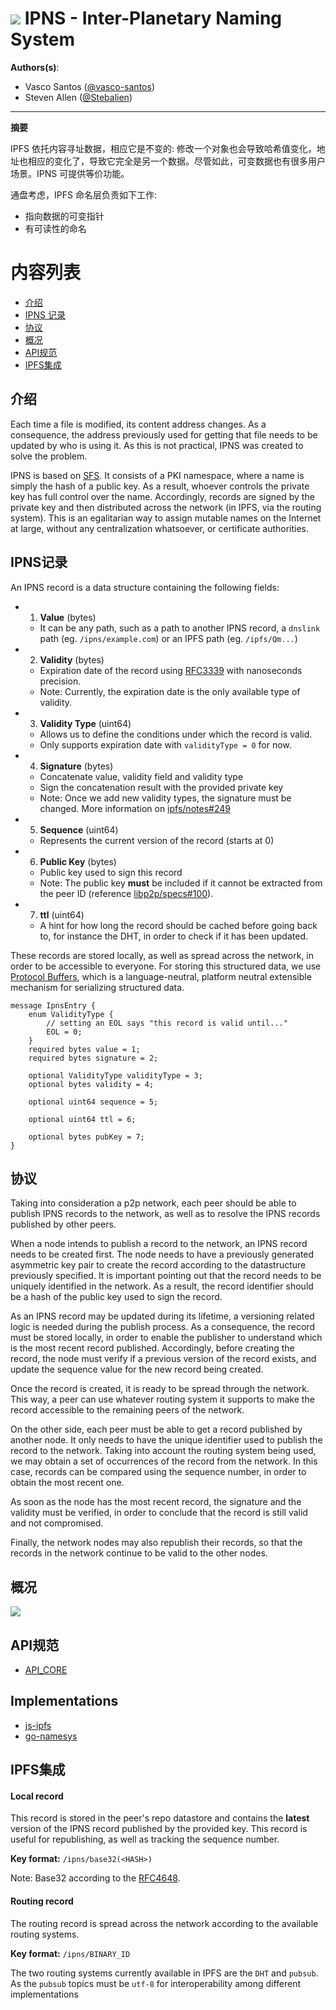 # ![](https://img.shields.io/badge/status-wip-orange.svg?style=flat-square) IPNS - Inter-Planetary Naming System

**Authors(s)**:
- Vasco Santos ([@vasco-santos](https://github.com/vasco-santos))
- Steven Allen ([@Stebalien](https://github.com/Stebalien))

-----

**摘要**

IPFS 依托内容寻址数据，相应它是不变的: 修改一个对象也会导致哈希值变化，地址也相应的变化了，导致它完全是另一个数据。尽管如此，可变数据也有很多用户场景。IPNS 可提供等价功能。

通盘考虑，IPFS 命名层负责如下工作:
- 指向数据的可变指针
- 有可读性的命名

# 内容列表

- [介绍](#介绍)
- [IPNS 记录](#ipns记录)
- [协议](#协议)
- [概况](#概况)
- [API规范](#API规范)
- [IPFS集成](#IPFS集成)

## 介绍

Each time a file is modified, its content address changes. As a consequence, the address previously used for getting that file needs to be updated by who is using it. As this is not practical, IPNS was created to solve the problem.

IPNS is based on [SFS](http://en.wikipedia.org/wiki/Self-certifying_File_System). It consists of a PKI namespace, where a name is simply the hash of a public key. As a result, whoever controls the private key has full control over the name. Accordingly, records are signed by the private key and then distributed across the network (in IPFS, via the routing system). This is an egalitarian way to assign mutable names on the Internet at large, without any centralization whatsoever, or certificate authorities.

## IPNS记录

An IPNS record is a data structure containing the following fields:

- 1. **Value** (bytes)
  - It can be any path, such as a path to another IPNS record, a `dnslink` path (eg. `/ipns/example.com`) or an IPFS path (eg. `/ipfs/Qm...`)
- 2. **Validity** (bytes)
  - Expiration date of the record using [RFC3339](https://www.ietf.org/rfc/rfc3339.txt) with nanoseconds precision.
  - Note: Currently, the expiration date is the only available type of validity.
- 3. **Validity Type** (uint64)
   - Allows us to define the conditions under which the record is valid.
   - Only supports expiration date with `validityType = 0` for now.
- 4. **Signature** (bytes)
  - Concatenate value, validity field and validity type
  - Sign the concatenation result with the provided private key
  - Note: Once we add new validity types, the signature must be changed. More information on [ipfs/notes#249](https://github.com/ipfs/notes/issues/249)
- 5. **Sequence** (uint64)
  - Represents the current version of the record (starts at 0)
- 6. **Public Key** (bytes)
  - Public key used to sign this record
  - Note: The public key **must** be included if it cannot be extracted from the peer ID (reference [libp2p/specs#100](https://github.com/libp2p/specs/pull/100/files)).
- 7. **ttl** (uint64)
  - A hint for how long the record should be cached before going back to, for instance the DHT, in order to check if it has been updated.

These records are stored locally, as well as spread across the network, in order to be accessible to everyone. For storing this structured data, we use [Protocol Buffers](https://github.com/google/protobuf), which is a language-neutral, platform neutral extensible mechanism for serializing structured data.

```
message IpnsEntry {
	enum ValidityType {
		// setting an EOL says "this record is valid until..."
		EOL = 0;
	}
	required bytes value = 1;
	required bytes signature = 2;

	optional ValidityType validityType = 3;
	optional bytes validity = 4;

	optional uint64 sequence = 5;

	optional uint64 ttl = 6;

	optional bytes pubKey = 7;
}
```

## 协议

Taking into consideration a p2p network, each peer should be able to publish IPNS records to the network, as well as to resolve the IPNS records published by other peers.

When a node intends to publish a record to the network, an IPNS record needs to be created first. The node needs to have a previously generated asymmetric key pair to create the record according to the datastructure previously specified. It is important pointing out that the record needs to be uniquely identified in the network. As a result, the record identifier should be a hash of the public key used to sign the record.

As an IPNS record may be updated during its lifetime, a versioning related logic is needed during the publish process. As a consequence, the record must be stored locally, in order to enable the publisher to understand which is the most recent record published. Accordingly, before creating the record, the node must verify if a previous version of the record exists, and update the sequence value for the new record being created.

Once the record is created, it is ready to be spread through the network. This way, a peer can use whatever routing system it supports to make the record accessible to the remaining peers of the network.

On the other side, each peer must be able to get a record published by another node. It only needs to have the unique identifier used to publish the record to the network. Taking into account the routing system being used, we may obtain a set of occurrences of the record from the network. In this case, records can be compared using the sequence number, in order to obtain the most recent one.

As soon as the node has the most recent record, the signature and the validity must be verified, in order to conclude that the record is still valid and not compromised.

Finally, the network nodes may also republish their records, so that the records in the network continue to be valid to the other nodes.

## 概况

![](img/ipns-overview.png)

## API规范

  - [API_CORE](https://github.com/ipfs/specs/blob/master/API_CORE.md)

## Implementations

  - [js-ipfs](https://github.com/ipfs/js-ipfs/tree/master/packages/ipfs-core/src/ipns)
  - [go-namesys](https://github.com/ipfs/go-namesys)

## IPFS集成

#### Local record

This record is stored in the peer's repo datastore and contains the **latest** version of the IPNS record published by the provided key. This record is useful for republishing, as well as tracking the sequence number.

**Key format:** `/ipns/base32(<HASH>)`

Note: Base32 according to the [RFC4648](https://tools.ietf.org/html/rfc4648).

#### Routing record

The routing record is spread across the network according to the available routing systems.

**Key format:** `/ipns/BINARY_ID`

The two routing systems currently available in IPFS are the `DHT` and `pubsub`. As the `pubsub` topics must be `utf-8` for interoperability among different implementations
